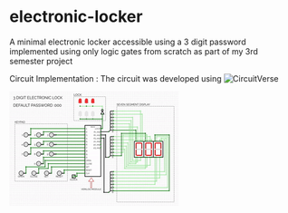 # electronic-locker
A minimal electronic locker accessible using a 3 digit password implemented using only logic gates from scratch as part of my 3rd semester project

Circuit Implementation :
The circuit was developed using ![CircuitVerse](https://circuitverse.org/users/56458)

![](images/circuitverse.gif)
